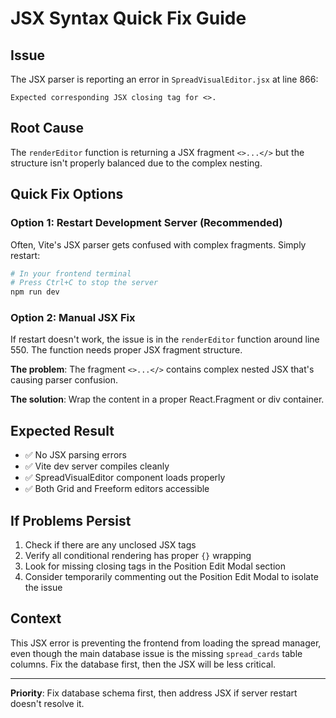 # JSX Syntax Quick Fix Guide

## Issue
The JSX parser is reporting an error in `SpreadVisualEditor.jsx` at line 866:
```
Expected corresponding JSX closing tag for <>.
```

## Root Cause
The `renderEditor` function is returning a JSX fragment `<>...</>` but the structure isn't properly balanced due to the complex nesting.

## Quick Fix Options

### Option 1: Restart Development Server (Recommended)
Often, Vite's JSX parser gets confused with complex fragments. Simply restart:

```bash
# In your frontend terminal
# Press Ctrl+C to stop the server
npm run dev
```

### Option 2: Manual JSX Fix
If restart doesn't work, the issue is in the `renderEditor` function around line 550. The function needs proper JSX fragment structure.

**The problem**: The fragment `<>...</>` contains complex nested JSX that's causing parser confusion.

**The solution**: Wrap the content in a proper React.Fragment or div container.

## Expected Result
- ✅ No JSX parsing errors
- ✅ Vite dev server compiles cleanly
- ✅ SpreadVisualEditor component loads properly
- ✅ Both Grid and Freeform editors accessible

## If Problems Persist
1. Check if there are any unclosed JSX tags
2. Verify all conditional rendering has proper `{}` wrapping
3. Look for missing closing tags in the Position Edit Modal section
4. Consider temporarily commenting out the Position Edit Modal to isolate the issue

## Context
This JSX error is preventing the frontend from loading the spread manager, even though the main database issue is the missing `spread_cards` table columns. Fix the database first, then the JSX will be less critical.

---

**Priority**: Fix database schema first, then address JSX if server restart doesn't resolve it. 